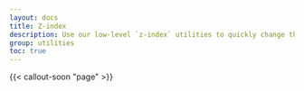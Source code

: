 ```yaml
---
layout: docs
title: Z-index
description: Use our low-level `z-index` utilities to quickly change the stack level of an element or component.
group: utilities
toc: true
---
```


{{< callout-soon "page" >}}
